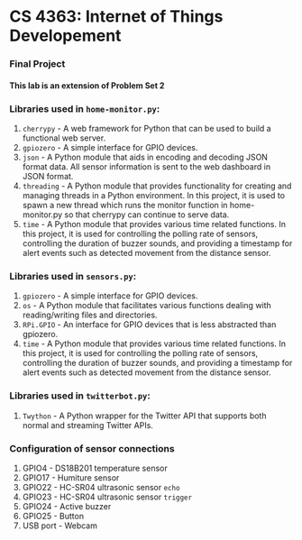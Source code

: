 # CS 4363: Internet of Things Developement
### Final Project
#### This lab is an extension of Problem Set 2

### Libraries used in `home-monitor.py`:
1. `cherrypy` - A web framework for Python that can be used to build a functional web server.
2. `gpiozero` - A simple interface for GPIO devices.
3. `json` - A Python module that aids in encoding and decoding JSON format data. All sensor information is sent to the web dashboard in JSON format.
4. `threading` - A Python module that provides functionality for creating and managing threads in a Python environment. In this project, it is used to spawn a new thread which runs the monitor function in home-monitor.py so that cherrypy can continue to serve data.
5. `time` - A Python module that provides various time related functions. In this project, it is used for controlling the polling rate of sensors, controlling the duration of buzzer sounds, and providing a timestamp for alert events such as detected movement from the distance sensor.


### Libraries used in `sensors.py`:
1. `gpiozero` - A simple interface for GPIO devices.
2. `os` - A Python module that facilitates various functions dealing with reading/writing files and directories.
3. `RPi.GPIO` - An interface for GPIO devices that is less abstracted than gpiozero.
4. `time` - A Python module that provides various time related functions. In this project, it is used for controlling the polling rate of sensors, controlling the duration of buzzer sounds, and providing a timestamp for alert events such as detected movement from the distance sensor.

### Libraries used in `twitterbot.py`:
1. `Twython` - A Python wrapper for the Twitter API that supports both normal and streaming Twitter APIs.

### Configuration of sensor connections
1. GPIO4 - DS18B201 temperature sensor
2. GPIO17 - Humiture sensor
3. GPIO22 - HC-SR04 ultrasonic sensor `echo`
4. GPIO23 - HC-SR04 ultrasonic sensor `trigger`
5. GPIO24 - Active buzzer
6. GPIO25 - Button
7. USB port - Webcam
